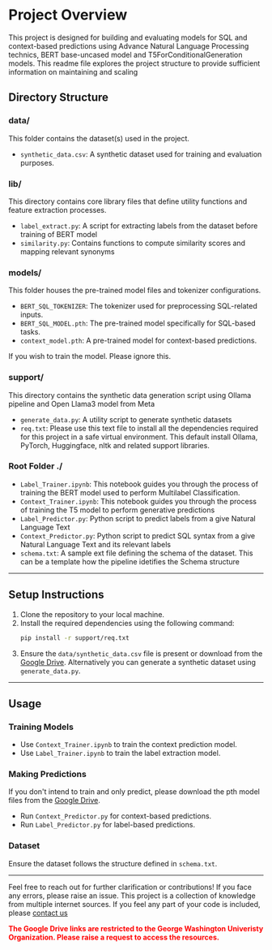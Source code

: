 # Project Overview

This project is designed for building and evaluating models for SQL and context-based predictions using Advance Natural Language Processing technics, BERT base-uncased model and T5ForConditionalGeneration models. This readme file explores the project structure to provide sufficient information on maintaining and scaling

## Directory Structure

### **data/**
This folder contains the dataset(s) used in the project.

- `synthetic_data.csv`: A synthetic dataset used for training and evaluation purposes.

### **lib/**
This directory contains core library files that define utility functions and feature extraction processes.

- `label_extract.py`: A script for extracting labels from the dataset before training of BERT model
- `similarity.py`: Contains functions to compute similarity scores and mapping relevant synonyms

### **models/**
This folder houses the pre-trained model files and tokenizer configurations.

- `BERT_SQL_TOKENIZER`: The tokenizer used for preprocessing SQL-related inputs.
- `BERT_SQL_MODEL.pth`: The pre-trained model specifically for SQL-based tasks.
- `context_model.pth`: A pre-trained model for context-based predictions.

If you wish to train the model. Please ignore this.

### **support/**
This directory contains the synthetic data generation script using Ollama pipeline and Open Llama3 model from Meta

- `generate_data.py`: A utility script to generate synthetic datasets
- `req.txt`: Please use this text file to install all the dependencies required for this project in a safe virtual environment. This default install Ollama, PyTorch, Huggingface, nltk and related support libraries.

### **Root Folder ./**

- `Label_Trainer.ipynb`: This notebook guides you through the process of training the BERT model used to perform Multilabel Classification.
- `Context_Trainer.ipynb`: This notebook guides you through the process of training the T5 model to perform generative predictions
- `Label_Predictor.py`: Python script to predict labels from a give Natural Language Text
- `Context_Predictor.py`: Python script to predict SQL syntax from a give Natural Language Text and its relevant labels
- `schema.txt`: A sample ext file defining the schema of the dataset. This can be a template how the pipeline idetifies the Schema structure

---

## Setup Instructions

1. Clone the repository to your local machine.
2. Install the required dependencies using the following command:
   ```bash
   pip install -r support/req.txt
   ```
3. Ensure the `data/synthetic_data.csv` file is present or download from the [Google Drive](https://drive.google.com/drive/folders/1ulMSMRsLgu1n5v-YyM-FYb7eSUUEP4iZ?usp=sharing). Alternatively you can generate a synthetic dataset using `generate_data.py`.

---

## Usage

### Training Models
- Use `Context_Trainer.ipynb` to train the context prediction model.
- Use `Label_Trainer.ipynb` to train the label extraction model.

### Making Predictions
If you don't intend to train and only predict, please download the pth model files from the [Google Drive](https://drive.google.com/drive/folders/1ulMSMRsLgu1n5v-YyM-FYb7eSUUEP4iZ?usp=sharing).
- Run `Context_Predictor.py` for context-based predictions.
- Run `Label_Predictor.py` for label-based predictions.

### Dataset
Ensure the dataset follows the structure defined in `schema.txt`.

---

Feel free to reach out for further clarification or contributions!
If you face any errors, please raise an issue.
This project is a collection of knowledge from multiple internet sources. If you feel any part of your code is included, please [contact us](mailto:mowzlisre.mohandass@gwu.edu)

<span style="color:red;font-weight:bold">The Google Drive links are restricted to the George Washington Univeristy 
Organization. Please raise a request to access the resources.</span>

